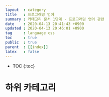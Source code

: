 ```yaml
---
layout  : category
title   : 프로그래밍 언어 
summary : 카테고리 문서 1단계 - 프로그래밍 언어 관련 
date    : 2020-04-13 20:41:43 +0900
updated : 2020-04-13 20:46:01 +0900
tag     : language css 
toc     : true
public  : true
parent  : [[index]] 
latex   : false
---
```

* TOC
{:toc}

# 하위 카테고리 
